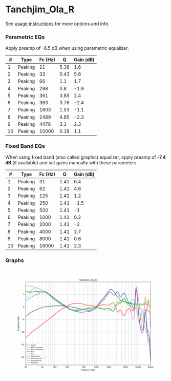 # Tanchjim_Ola_R
See [usage instructions](https://github.com/jaakkopasanen/AutoEq#usage) for more options and info.

### Parametric EQs
Apply preamp of -6.5 dB when using parametric equalizer.

|   # | Type    |   Fc (Hz) |    Q |   Gain (dB) |
|-----|---------|-----------|------|-------------|
|   1 | Peaking |        21 | 5.38 |         1.6 |
|   2 | Peaking |        33 | 0.43 |         5.6 |
|   3 | Peaking |        66 | 1.1  |         1.7 |
|   4 | Peaking |       298 | 0.8  |        -1.9 |
|   5 | Peaking |       361 | 3.85 |         2.4 |
|   6 | Peaking |       363 | 3.76 |        -2.4 |
|   7 | Peaking |      1603 | 1.53 |        -1.1 |
|   8 | Peaking |      2489 | 4.85 |        -2.3 |
|   9 | Peaking |      4476 | 3.1  |         2.3 |
|  10 | Peaking |     10000 | 0.18 |         1.1 |

### Fixed Band EQs
When using fixed band (also called graphic) equalizer, apply preamp of **-7.4 dB** (if available) and set gains manually with these parameters.

|   # | Type    |   Fc (Hz) |    Q |   Gain (dB) |
|-----|---------|-----------|------|-------------|
|   1 | Peaking |        31 | 1.41 |         6.4 |
|   2 | Peaking |        62 | 1.41 |         4.6 |
|   3 | Peaking |       125 | 1.41 |         1.2 |
|   4 | Peaking |       250 | 1.41 |        -1.5 |
|   5 | Peaking |       500 | 1.41 |        -1   |
|   6 | Peaking |      1000 | 1.41 |         0.2 |
|   7 | Peaking |      2000 | 1.41 |        -2   |
|   8 | Peaking |      4000 | 1.41 |         2.7 |
|   9 | Peaking |      8000 | 1.41 |         0.6 |
|  10 | Peaking |     16000 | 1.41 |         2.3 |

### Graphs
![](./Tanchjim_Ola_R.png)
